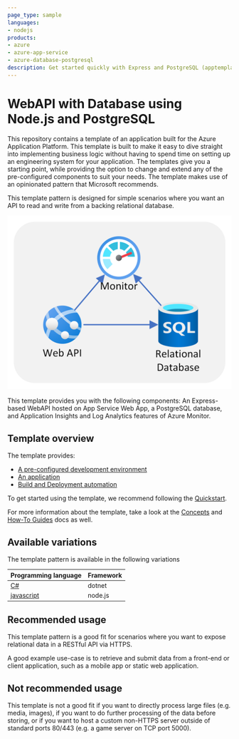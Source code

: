 ```yaml
---
page_type: sample
languages:
- nodejs
products:
- azure
- azure-app-service
- azure-database-postgresql
description: Get started quickly with Express and PostgreSQL (apptemplate)
---
```


# WebAPI with Database using Node.js and PostgreSQL

This repository contains a template of an application built for the Azure Application Platform. This template is built to make it easy to dive straight into implementing business logic without having to spend time on setting up an engineering system for your application. The templates give you a starting point, while providing the option to change and extend any of the pre-configured components to suit your needs. The template makes use of an opinionated pattern that Microsoft recommends.

This template pattern is designed for simple scenarios where you want an API to read and write from a backing relational database.

  ![Template Architecture](docs/assets/pattern.png)

This template provides you with the following components: An Express-based WebAPI hosted on App Service Web App, a PostgreSQL database, and Application Insights and Log Analytics features of Azure Monitor.

## Template overview

The template provides:
- [A pre-configured development environment](/docs/concepts.md#development-environment)
- [An application](/docs/concepts.md#the-application)
- [Build and Deployment automation](/docs/concepts.md#build-and-deployment)

To get started using the template, we recommend following the [Quickstart](docs/quickstart.md).

For more information about the template, take a look at the [Concepts](docs/concepts.md) and [How-To Guides](docs/how-to-guides.md) docs as well.

## Available variations

The template pattern is available in the following variations

| Programming language | Framework |
| -------------------- | --------- |
| [C#](https://aka.ms/webapi-plus-database-dotnet)               | dotnet    |
| [javascript](/README.md)       | node.js   |

## Recommended usage

This template pattern is a good fit for scenarios where you want to expose relational data in a RESTful API via HTTPS.

A good example use-case is to retrieve and submit data from a front-end or client application, such as a mobile app or static web application.

## Not recommended usage

This template is not a good fit if you want to directly process large files (e.g. media, images), if you want to do further processing of the data before storing, or if you want to host a custom non-HTTPS server outside of standard ports 80/443 (e.g. a game server on TCP port 5000).

